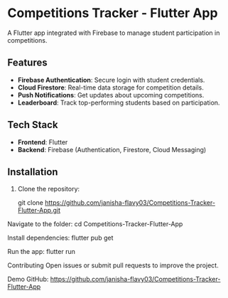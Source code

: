 

# Competitions Tracker - Flutter App

A Flutter app integrated with Firebase to manage student participation in competitions.

## Features
- **Firebase Authentication**: Secure login with student credentials.
- **Cloud Firestore**: Real-time data storage for competition details.
- **Push Notifications**: Get updates about upcoming competitions.
- **Leaderboard**: Track top-performing students based on participation.

## Tech Stack
- **Frontend**: Flutter
- **Backend**: Firebase (Authentication, Firestore, Cloud Messaging)

## Installation
1. Clone the repository:
 
   git clone https://github.com/janisha-flavy03/Competitions-Tracker-Flutter-App.git
   
Navigate to the folder:
cd Competitions-Tracker-Flutter-App

Install dependencies:
flutter pub get

Run the app:
flutter run

Contributing
Open issues or submit pull requests to improve the project.

Demo
GitHub: https://github.com/janisha-flavy03/Competitions-Tracker-Flutter-App


